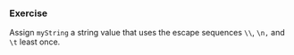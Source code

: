 <!--{ ids:[130], language:'JavaScript', type:'workshop', order: 6, name:'Escape Sequences', description:'Escape sequences are character sets with special meaning' } -->

### Exercise

Assign `myString` a string value that uses the escape sequences `\\`, `\n,` and `\t` least once.
